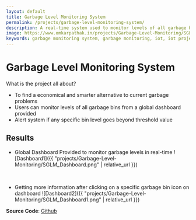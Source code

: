 ```yaml
---
layout: default
title: Garbage Level Monitoring System
permalink: /projects/garbage-level-monitoring-system/
description: A real-time system used to monitor levels of all garbage bins from a single place. Based on IoT and Cloud Computing
image: https://www.omkarpathak.in/projects/Garbage-Level-Monitoring/SGLM_Dashboard.png
keywords: garbage monitoring system, garbage monitoring, iot, iot projects, omkar pathak projects
---
```


# Garbage Level Monitoring System
What is the project all about?

- To find a economical and smarter alternative to current garbage problems
- Users can monitor levels of all garbage bins from a global dashboard provided
- Alert system if any specific bin level goes beyond threshold value

## Results

- Global Dashboard Provided to monitor garbage levels in real-time
![Dashboard1]({{ "projects/Garbage-Level-Monitoring/SGLM_Dashboard.png" | relative_url }})

<br />

- Getting more information after clicking on a specific garbage bin icon on dashboard
![Dashboard2]({{ "projects/Garbage-Level-Monitoring/SGLM_Dashboard1.png" | relative_url }})

**Source Code**: [Github](https://github.com/OmkarPathak/Garbage-Level-Monitoring-System)
